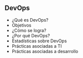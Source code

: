 ## DevOps

* ¿Qué es DevOps?
* Objetivos
* ¿Cómo se logra?
* ¿Por qué DevOps?
* Estadísticas sobre DevOps
* Prácticas asociadas a TI
* Prácticas asociadas a desarrollo
